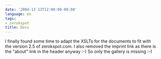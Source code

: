 ```yaml
---
date: '2004-12-13T12:00:00-00:00'
language: en
tags:
- zerokspot
title: Docs
---
```


I finally found some time to adapt the XSLTs for the documents to fit with the version 2.5 of zerokspot.com. I also removed the imprint link as there is the "about" link in the header anyway :-) So only the gallery is missing :-)
